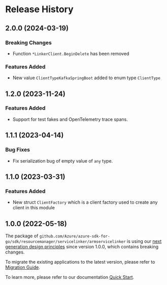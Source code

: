 # Release History

## 2.0.0 (2024-03-19)
### Breaking Changes

- Function `*LinkerClient.BeginDelete` has been removed

### Features Added

- New value `ClientTypeKafkaSpringBoot` added to enum type `ClientType`


## 1.2.0 (2023-11-24)
### Features Added

- Support for test fakes and OpenTelemetry trace spans.


## 1.1.1 (2023-04-14)
### Bug Fixes

- Fix serialization bug of empty value of `any` type.


## 1.1.0 (2023-03-31)
### Features Added

- New struct `ClientFactory` which is a client factory used to create any client in this module


## 1.0.0 (2022-05-18)

The package of `github.com/Azure/azure-sdk-for-go/sdk/resourcemanager/servicelinker/armservicelinker` is using our [next generation design principles](https://azure.github.io/azure-sdk/general_introduction.html) since version 1.0.0, which contains breaking changes.

To migrate the existing applications to the latest version, please refer to [Migration Guide](https://aka.ms/azsdk/go/mgmt/migration).

To learn more, please refer to our documentation [Quick Start](https://aka.ms/azsdk/go/mgmt).